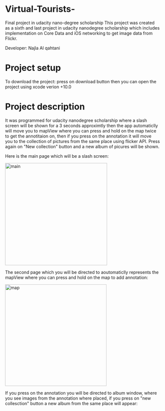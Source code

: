 # Virtual-Tourists-
Final project in udacity nano-degree scholarship
This project was created as a sixth and last project in udacity nanodegree scholarship which includes implementation on Core Data and iOS networking to get image data from Flickr.

Developer: Najla Al qahtani

# Project setup
To download the project: press on download button then you can open the project using xcode verion +10.0

# Project description
It was programmed for udacity nanodegree scholarship where a slash screen will be shown for a 3 seconds approximtly then the app automaticlly will move you to mapView where you can press and hold on the map twice to get the annotitaion on, then if you press on the annotation it will move you to the collection of pictures from the same place using flicker API. Press again on "New collection" button and a new album of picures will be shown.


Here is the main page which will be a slash screen:

<img width="332" alt="main" src="https://user-images.githubusercontent.com/46728892/52217225-121d3980-28a9-11e9-806a-aad61192bb53.png">


The second page which you will be directed to aoutomaticlly represents the mapView where you can press and hold on the map to add annotation:


<img width="330" alt="map" src="https://user-images.githubusercontent.com/46728892/52217526-aedfd700-28a9-11e9-9f04-7b8cb58c12ee.png">


If you press on the annotation you will be directed to album window, where you see images from the annotation where placed, if you press on "new collesction" button a new album from the same place will appear:
